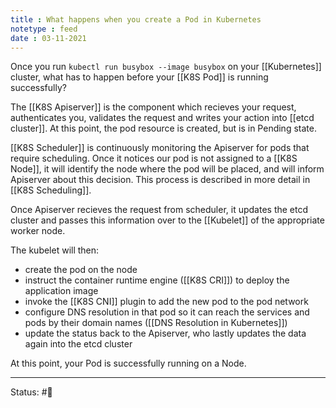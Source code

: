 ```yaml
---
title : What happens when you create a Pod in Kubernetes
notetype : feed
date : 03-11-2021
---
```


Once you run `kubectl run busybox --image busybox` on your [[Kubernetes]] cluster, what has to happen before your [[K8S Pod]] is running successfully?

The [[K8S Apiserver]] is the component which recieves your request, authenticates you, validates the request and writes your action into [[etcd cluster]]. At this point, the pod resource is created, but is in Pending state.

[[K8S Scheduler]] is continuously monitoring the Apiserver for pods that require scheduling. Once it notices our pod is not assigned to a [[K8S Node]], it will identify the node where the pod will be placed, and will inform Apiserver about this decision. This process is described in more detail in [[K8S Scheduling]].

Once Apiserver recieves the request from scheduler, it updates the etcd cluster and passes this information over to the [[Kubelet]] of the appropriate worker node.

The kubelet will then:

- create the pod on the node
- instruct the container runtime engine ([[K8S CRI]]) to deploy the application image
- invoke the [[K8S CNI]] plugin to add the new pod to the pod network
- configure DNS resolution in that pod so it can reach the services and pods by their domain names ([[DNS Resolution in Kubernetes]])
- update the status back to the Apiserver, who lastly updates the data again into the etcd cluster

At this point, your Pod is successfully running on a Node.
 

-----

Status: #🌲 